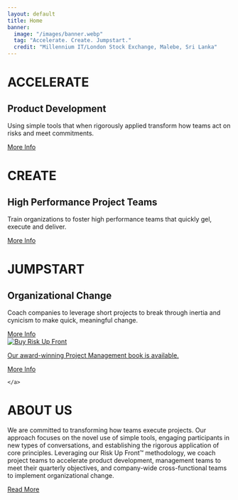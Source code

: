 ```yaml
---
layout: default
title: Home
banner:
  image: "/images/banner.webp"
  tag: "Accelerate. Create. Jumpstart."
  credit: "Millennium IT/London Stock Exchange, Malebe, Sri Lanka"
---
```

<div class="box-group">
  <div class=box>
      <h1>ACCELERATE</h1>
      <h2>Product Development</h2>
      <p>Using simple tools that when rigorously applied transform how teams act on risks and meet commitments.</p>
      <a class=button title="Click here to learn more." href="{{ "/about" | relative_url }}"><span>More Info</span></a>
  </div>
  <div class=box>
      <h1>CREATE</h1>
      <h2>High Performance Project Teams</h2>
      <p>Train organizations to foster high performance teams that quickly gel, execute and deliver.</p>
      <a class=button title="Click here to learn more." href="{{ "/about" | relative_url }}"><span>More Info</span></a>
  </div>
  <div class=box>
      <h1>JUMPSTART</h1>
      <h2>Organizational Change</h2>
      <p>Coach companies to leverage short projects to break through inertia and
      cynicism to make quick, meaningful change.</p>
      <a class=button title="Click here to learn more." href="{{ "/about" | relative_url }}"><span>More Info</span></a>
  </div>
  <div class="box">
    <a target="_blank" title="Buy our latest book: Risk Up Front" href="https://bit.ly/riskupfront">
      <img src="{{"/images/ruf-book.png" | relative_url}}" alt="Buy Risk Up Front"/>
      <p>Our award-winning Project Management book is available.</p>
      <a class=button title="Risk Up Front, the book." href="{{ "/risk-up-front-book" | relative_url }}"><span>More Info</span></a>

    </a>
  </div>

</div>

<div class="band">
  <div class="show-on-scroll">
    <h1>ABOUT US</h1>
    <p>
    We are committed to transforming how teams execute projects. Our approach focuses on the novel use of simple tools, engaging participants in new types of conversations, and establishing the rigorous application of core principles. Leveraging our Risk Up Front™  methodology, we coach project teams to accelerate product development, management teams to meet their quarterly objectives, and company-wide cross-functional teams to implement organizational change.
    </p>
    <a class=button title="Click here to learn more." href="{{ "/about" | relative_url }}"><span>Read More</span></a>
  </div>
</div>
